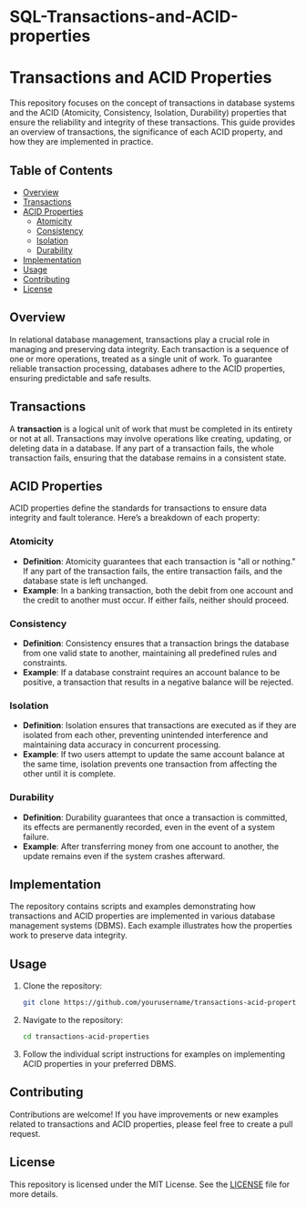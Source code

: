 # SQL-Transactions-and-ACID-properties
# Transactions and ACID Properties

This repository focuses on the concept of transactions in database systems and the ACID (Atomicity, Consistency, Isolation, Durability) properties that ensure the reliability and integrity of these transactions. This guide provides an overview of transactions, the significance of each ACID property, and how they are implemented in practice.

## Table of Contents
- [Overview](#overview)
- [Transactions](#transactions)
- [ACID Properties](#acid-properties)
  - [Atomicity](#atomicity)
  - [Consistency](#consistency)
  - [Isolation](#isolation)
  - [Durability](#durability)
- [Implementation](#implementation)
- [Usage](#usage)
- [Contributing](#contributing)
- [License](#license)

## Overview
In relational database management, transactions play a crucial role in managing and preserving data integrity. Each transaction is a sequence of one or more operations, treated as a single unit of work. To guarantee reliable transaction processing, databases adhere to the ACID properties, ensuring predictable and safe results.

## Transactions
A **transaction** is a logical unit of work that must be completed in its entirety or not at all. Transactions may involve operations like creating, updating, or deleting data in a database. If any part of a transaction fails, the whole transaction fails, ensuring that the database remains in a consistent state.

## ACID Properties

ACID properties define the standards for transactions to ensure data integrity and fault tolerance. Here’s a breakdown of each property:

### Atomicity
- **Definition**: Atomicity guarantees that each transaction is "all or nothing." If any part of the transaction fails, the entire transaction fails, and the database state is left unchanged.
- **Example**: In a banking transaction, both the debit from one account and the credit to another must occur. If either fails, neither should proceed.

### Consistency
- **Definition**: Consistency ensures that a transaction brings the database from one valid state to another, maintaining all predefined rules and constraints.
- **Example**: If a database constraint requires an account balance to be positive, a transaction that results in a negative balance will be rejected.

### Isolation
- **Definition**: Isolation ensures that transactions are executed as if they are isolated from each other, preventing unintended interference and maintaining data accuracy in concurrent processing.
- **Example**: If two users attempt to update the same account balance at the same time, isolation prevents one transaction from affecting the other until it is complete.

### Durability
- **Definition**: Durability guarantees that once a transaction is committed, its effects are permanently recorded, even in the event of a system failure.
- **Example**: After transferring money from one account to another, the update remains even if the system crashes afterward.

## Implementation
The repository contains scripts and examples demonstrating how transactions and ACID properties are implemented in various database management systems (DBMS). Each example illustrates how the properties work to preserve data integrity.

## Usage
1. Clone the repository:
    ```bash
    git clone https://github.com/yourusername/transactions-acid-properties.git
    ```
2. Navigate to the repository:
    ```bash
    cd transactions-acid-properties
    ```
3. Follow the individual script instructions for examples on implementing ACID properties in your preferred DBMS.

## Contributing
Contributions are welcome! If you have improvements or new examples related to transactions and ACID properties, please feel free to create a pull request.

## License
This repository is licensed under the MIT License. See the [LICENSE](LICENSE) file for more details.
